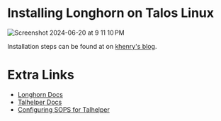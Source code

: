 # Installing Longhorn on Talos Linux
![Screenshot 2024-06-20 at 9 11 10 PM](https://github.com/kwehen/LonghornTalos/assets/110314567/6e6f3a80-6220-46aa-a21b-c9057400d30a)


Installation steps can be found at on [khenry's blog](https://khenry.substack.com/p/longhorn-on-talos).

# Extra Links

- [Longhorn Docs](https://longhorn.io/docs/1.7.0/advanced-resources/os-distro-specific/talos-linux-support/)
- [Talhelper Docs](https://budimanjojo.github.io/talhelper/latest/getting-started/)
- [Configuring SOPS for Talhelper](https://budimanjojo.github.io/talhelper/latest/guides/#configuring-sops-for-talhelper)
